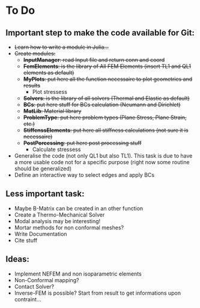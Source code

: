 # To Do
## Important step to make the code available for Git:
* ~~Learn how to write a module in Julia...~~
* ~~Create modules:~~
    * ~~**InputManager**: read Input file and return conn and coord~~
    * ~~**FemElements**: is the library of All FEM Elements (insert TL1 and QL1 elements as default)~~
    * ~~**MyPlots**: put here all the function necessaire to plot geometries and results~~
        * Plot stressess
    * ~~**Solvers**: is the library of all solvers (Thermal and Elastic as default)~~
    * ~~**BCs**: put here stuff for BCs calculation (Neumann and Dirichlet)~~
    * ~~**MatLib**: Material library~~
    * ~~**ProblemType**: put here problem types (Plane Stress, Plane Strain, etc.)~~
    * ~~**StiffenssElements**: put here all stiffness calculations (not sure it is necessaire)~~
    * ~~**PostPorcessing**: put here post processing stuff~~
        * Calculate stressess
* Generalise the code (not only QL1 but also TL1). This task is due to have a more usable code not for a specific purpose (right now some routine should be generalized)
* Define an interactive way to select edges and apply BCs

## Less important task:
* Maybe B-Matrix can be created in an other function
* Create a Thermo-Mechanical Solver
* Modal analysis may be interesting!
* Mortar methods for non conformal meshes?
* Write Documentation
* Cite stuff

## Ideas:
* Implement NEFEM and non isoparametric elements
* Non-Conformal mapping?
* Contact Solver?
* Inverse-FEM is possible? Start from result to get informations upon contraint...
